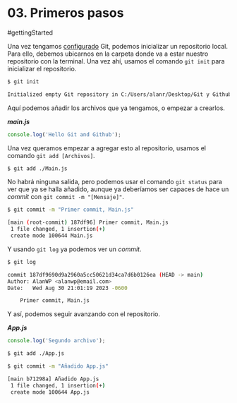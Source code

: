 # 03. Primeros pasos

#gettingStarted

Una vez tengamos [configurado](./02.%20Configuración%20de%20Git) Git, podemos inicializar un repositorio local.
Para ello, debemos ubicarnos en la carpeta donde va a estar nuestro repositorio con la terminal.
Una vez ahí, usamos el comando `git init` para inicializar el repositorio.

```bash
$ git init

Initialized empty Git repository in C:/Users/alanr/Desktop/Git y Github/.git/
```

Aquí podemos añadir los archivos que ya tengamos, o empezar a crearlos.

**_main.js_**

```javascript
console.log('Hello Git and Github');
```

Una vez queramos empezar a agregar esto al repositorio, usamos el comando `git add [Archivos]`.

```bash
$ git add ./Main.js
```

No habrá ninguna salida, pero podemos usar el comando `git status` para ver que ya se halla añadido, aunque ya deberíamos ser capaces de hace un *commit* con `git commit -m "[Mensaje]"`.

```bash
$ git commit -m "Primer commit, Main.js"

[main (root-commit) 187df96] Primer commit, Main.js
 1 file changed, 1 insertion(+)
 create mode 100644 Main.js
```

Y usando `git log`  ya podemos ver un *commit*.

```bash
$ git log

commit 187df9690d9a2960a5cc50621d34ca7d6b0126ea (HEAD -> main)
Author: AlanWP <alanwp@email.com>
Date:   Wed Aug 30 21:01:19 2023 -0600

    Primer commit, Main.js
```

Y así, podemos seguir avanzando con el repositorio.

**_App.js_**

```javascript
console.log('Segundo archivo');
```

```bash
$ git add ./App.js

$ git commit -m "Añadido App.js"

[main b71298a] Añadido App.js
 1 file changed, 1 insertion(+)
 create mode 100644 App.js
```
